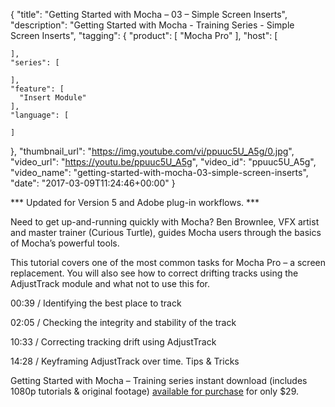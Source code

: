 {
  "title": "Getting Started with Mocha – 03 – Simple Screen Inserts",
  "description": "Getting Started with Mocha - Training Series - Simple Screen Inserts",
  "tagging": {
    "product": [
      "Mocha Pro"
    ],
    "host": [

    ],
    "series": [

    ],
    "feature": [
      "Insert Module"
    ],
    "language": [

    ]
  },
  "thumbnail_url": "https://img.youtube.com/vi/ppuuc5U_A5g/0.jpg",
  "video_url": "https://youtu.be/ppuuc5U_A5g",
  "video_id": "ppuuc5U_A5g",
  "video_name": "getting-started-with-mocha-03-simple-screen-inserts",
  "date": "2017-03-09T11:24:46+00:00"
}

*** Updated for Version 5 and Adobe plug-in workflows. ***

Need to get up-and-running quickly with Mocha? Ben Brownlee, VFX artist and master trainer (Curious Turtle), guides Mocha users through the basics of Mocha’s powerful tools.

This tutorial covers one of the most common tasks for Mocha Pro – a screen replacement. You will also see how to correct drifting tracks using the AdjustTrack module and what not to use this for.

00:39 / Identifying the best place to track

02:05 / Checking the integrity and stability of the track

10:33 / Correcting tracking drift using AdjustTrack

14:28 / Keyframing AdjustTrack over time. Tips & Tricks

Getting Started with Mocha – Training series instant download (includes 1080p tutorials & original footage) [available for purchase](/store/?product=getting-started-with-Mocha-pro) for only $29.
